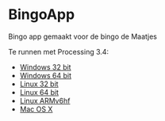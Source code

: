 # BingoApp
Bingo app gemaakt voor de bingo de Maatjes

Te runnen met Processing 3.4:
* [Windows 32 bit](http://download.processing.org/processing-3.4-windows32.zip)
* [Windows 64 bit](http://download.processing.org/processing-3.4-windows64.zip)
* [Linux 32 bit](http://download.processing.org/processing-3.4-linux32.tgz)
* [Linux 64 bit](http://download.processing.org/processing-3.4-linux64.tgz)
* [Linux ARMv6hf](http://download.processing.org/processing-3.4-linux-armv6hf.tgz)
* [Mac OS X](http://download.processing.org/processing-3.4-macosx.zip)
